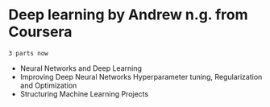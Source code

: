 # Deep learning by Andrew n.g. from Coursera
    3 parts now
  * Neural Networks and Deep Learning
  * Improving Deep Neural Networks Hyperparameter tuning, Regularization and Optimization
  * Structuring Machine Learning Projects
